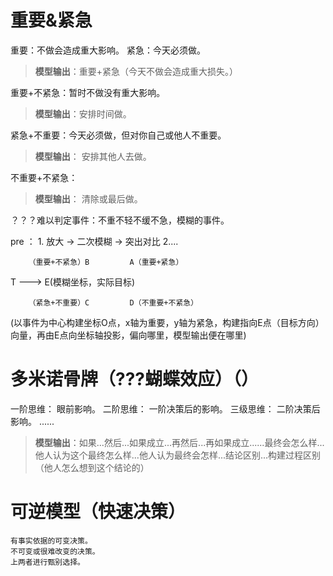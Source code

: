 #  重要&紧急

重要：不做会造成重大影响。
紧急：今天必须做。

> **模型输出**：重要+紧急（今天不做会造成重大损失。）

重要+不紧急：暂时不做没有重大影响。

> **模型输出**：安排时间做。

紧急+不重要：今天必须做，但对你自己或他人不重要。

> **模型输出**： 安排其他人去做。

不重要+不紧急：
> **模型输出**： 清除或最后做。

？？？难以判定事件：不重不轻不缓不急，模糊的事件。

pre ：  1. 放大 ->  二次模糊 ->  突出对比
        2....

        （重要+不紧急）B         A（重要+紧急）

T --->                      E(模糊坐标，实际目标)

        （紧急+不重要）C         D（不重要+不紧急）
(以事件为中心构建坐标O点，x轴为重要，y轴为紧急，构建指向E点（目标方向）向量，再由E点向坐标轴投影，偏向哪里，模型输出便在哪里)


# 多米诺骨牌（???蝴蝶效应）（）

一阶思维： 眼前影响。
二阶思维： 一阶决策后的影响。
三级思维： 二阶决策后影响。
    ......

> **模型输出**：如果...然后...如果成立...再然后...再如果成立......最终会怎么样...他人认为这个最终怎么样...他人认为最终会怎样...结论区别...构建过程区别（他人怎么想到这个结论的）


# 可逆模型（快速决策）
    有事实依据的可变决策。
    不可变或很难改变的决策。
    上两者进行甄别选择。



    